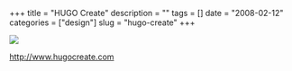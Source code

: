 +++
title = "HUGO Create"
description = ""
tags = []
date = "2008-02-12"
categories = ["design"]
slug = "hugo-create"
+++


 

  <div id="screens-thumbs" class="clearfix">
    <div class="txt-center" id="design-submission"><a href="http://www.hugocreate.com/"><img id='bluga-thumbnail-1159' class='bluga-thumbnail large' src='//media.konigi.com/bluga/
wt47f303efb6d7c_0.jpg'/></a></div>  
  </div>   
<p><a href="http://www.hugocreate.com/">http://www.hugocreate.com</a></p>





